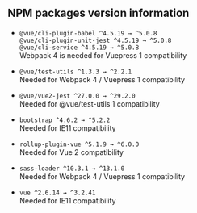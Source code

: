 ## NPM packages version information

- `@vue/cli-plugin-babel ^4.5.19 → ^5.0.8`  
  `@vue/cli-plugin-unit-jest ^4.5.19 → ^5.0.8`  
  `@vue/cli-service ^4.5.19 → ^5.0.8`  
   Webpack 4 is needed for Vuepress 1 compatibility

- `@vue/test-utils ^1.3.3 → ^2.2.1`  
  Needed for Webpack 4 / Vuepress 1 compatibility

- `@vue/vue2-jest ^27.0.0 → ^29.2.0`  
  Needed for @vue/test-utils 1 compatibility

- `bootstrap ^4.6.2 → ^5.2.2`  
  Needed for IE11 compatibility

- `rollup-plugin-vue ^5.1.9 → ^6.0.0`  
  Needed for Vue 2 compatibility

- `sass-loader ^10.3.1 → ^13.1.0`  
  Needed for Webpack 4 / Vuepress 1 compatibility

- `vue ^2.6.14 → ^3.2.41`  
  Needed for IE11 compatibility
